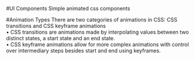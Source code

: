 #UI Components
Simple animated css components

#Animation Types 
There are two categories of animations in CSS: CSS transitions and CSS keyframe animations  
• CSS transitions are animations made by interpolating values between two distinct
states, a start state and an end state.  
• CSS keyframe animations allow for more complex animations with control over
intermediary steps besides start and end using keyframes.
